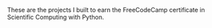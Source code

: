 These are the projects I built to earn the FreeCodeCamp certificate in Scientific Computing with Python.
